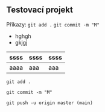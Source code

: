 ## Testovací projekt

Příkazy:
``git add .``
``git commit -m "M"``

- hghgh
- gkjgj

|ssss|ssss|ssss|
|-|-|-|
|aaaa|aaa|aaa|

````
git add .
````
````
git commit -m "M"
````
````
git push -u origin master (main)
````
